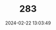---
title: "283"
category: "Acrantophis madagascariensis"
draft: false
date: 2024-02-22 13:03:49
languages:
  English: ["Madagascar Boa", "Malagasy Ground Boa"]
  French: ["Boa de Madagascar", "Boa des savanes de Madagascar"]
  Spanish; Castilian: ["Boa de Madagascar meridional"]
---